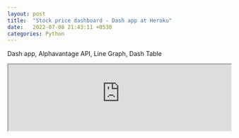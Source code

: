 ```yaml
---
layout: post
title:  "Stock price dashboard - Dash app at Heroku"
date:   2022-07-08 21:43:11 +0530
categories: Python
---
```

Dash app, Alphavantage API, Line Graph, Dash Table

<iframe src="https://stock-price-dashboard.herokuapp.com/" width="100%"></iframe>
